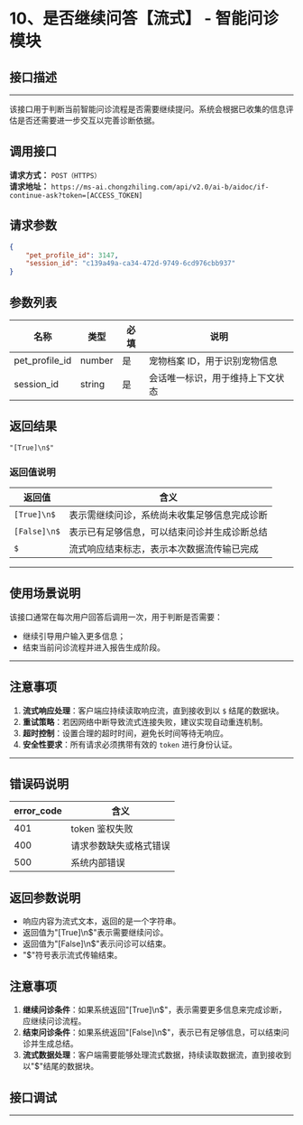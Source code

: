 # 10、是否继续问答【流式】 - 智能问诊模块

## 接口描述
---
该接口用于判断当前智能问诊流程是否需要继续提问。系统会根据已收集的信息评估是否还需要进一步交互以完善诊断依据。

## 调用接口
**请求方式：** `POST（HTTPS）`  
**请求地址：** `https://ms-ai.chongzhiling.com/api/v2.0/ai-b/aidoc/if-continue-ask?token=[ACCESS_TOKEN]`

## 请求参数
```json
{
    "pet_profile_id": 3147,
    "session_id": "c139a49a-ca34-472d-9749-6cd976cbb937"
}
```

## 参数列表

| 名称            | 类型   | 必填 | 说明                  |
| --------------- | ------ | ---- | --------------------- |
| pet_profile_id  | number | 是   | 宠物档案 ID，用于识别宠物信息            |
| session_id      | string | 是   | 会话唯一标识，用于维持上下文状态 |

## 返回结果
```plaintext
"[True]\n$"
```
### 返回值说明

| 返回值           | 含义                                                         |
|------------------|--------------------------------------------------------------|
| `[True]\n$`      | 表示需继续问诊，系统尚未收集足够信息完成诊断                |
| `[False]\n$`     | 表示已有足够信息，可以结束问诊并生成诊断总结                |
| `$`              | 流式响应结束标志，表示本次数据流传输已完成                  |

---

## 使用场景说明

该接口通常在每次用户回答后调用一次，用于判断是否需要：
- 继续引导用户输入更多信息；
- 结束当前问诊流程并进入报告生成阶段。

---

## 注意事项

1. **流式响应处理**：客户端应持续读取响应流，直到接收到以 `$` 结尾的数据块。
2. **重试策略**：若因网络中断导致流式连接失败，建议实现自动重连机制。
3. **超时控制**：设置合理的超时时间，避免长时间等待无响应。
4. **安全性要求**：所有请求必须携带有效的 `token` 进行身份认证。

---

## 错误码说明

| error_code | 含义                             |
|------------|----------------------------------|
| 401        | token 鉴权失败                    |
| 400        | 请求参数缺失或格式错误            |
| 500        | 系统内部错误                      |


## 返回参数说明
- 响应内容为流式文本，返回的是一个字符串。
- 返回值为"[True]\n$"表示需要继续问诊。
- 返回值为"[False]\n$"表示问诊可以结束。
- "$"符号表示流式传输结束。

## 注意事项
1. **继续问诊条件**：如果系统返回"[True]\n$"，表示需要更多信息来完成诊断，应继续问诊流程。
2. **结束问诊条件**：如果系统返回"[False]\n$"，表示已有足够信息，可以结束问诊并生成总结。
3. **流式数据处理**：客户端需要能够处理流式数据，持续读取数据流，直到接收到以"$"结尾的数据块。

## 接口调试
---
<script setup>  
import SwaggerUI from '../../../../src/components/SwaggerUI.vue'  
</script>  

<ClientOnly>  
  <SwaggerUI   
    tag="if-continue-ask"   
    type="post"   
    path="/aidoc-exotic/if-continue-ask"
    version="v2"   
  />  
</ClientOnly>  



